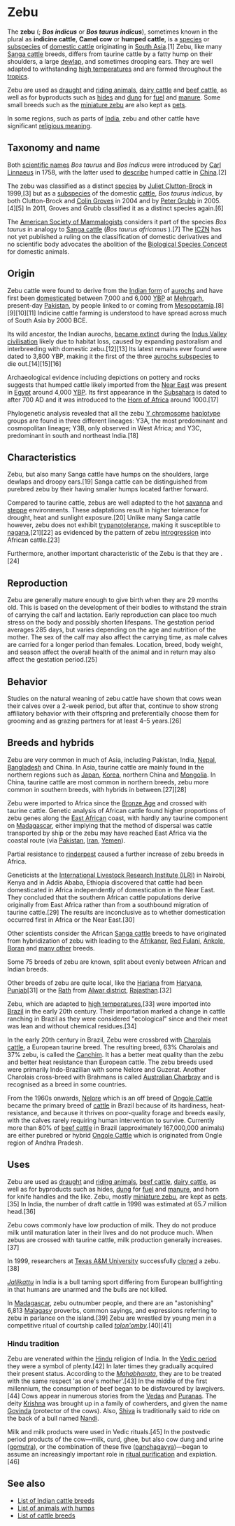 # Zebu

The **zebu** (; ***Bos indicus*** or ***Bos taurus indicus***),
sometimes known in the plural as **indicine cattle**, **Camel cow** or
**humped cattle**, is a [species](species "wikilink") or
[subspecies](subspecies "wikilink") of [domestic
cattle](Bos_taurus "wikilink") originating in [South
Asia](South_Asia "wikilink").[1] Zebu, like many [Sanga
cattle](Sanga_cattle "wikilink") breeds, differs from taurine cattle by
a fatty hump on their shoulders, a large [dewlap](dewlap "wikilink"),
and sometimes drooping ears. They are well adapted to withstanding [high
temperatures](Tropical_climate "wikilink") and are farmed throughout the
[tropics](tropics "wikilink").

Zebu are used as [draught](draught_animal "wikilink") and [riding
animals](riding_animal "wikilink"), [dairy
cattle](dairy_cattle "wikilink") and [beef
cattle](beef_cattle "wikilink"), as well as for byproducts such as
[hides](Hide_(skin) "wikilink") and [dung](Feces "wikilink") for
[fuel](fuel "wikilink") and [manure](manure "wikilink"). Some small
breeds such as the [miniature zebu](Miniature_Zebu "wikilink") are also
kept as [pets](pet "wikilink").

In some regions, such as parts of [India](Religion_in_India "wikilink"),
zebu and other cattle have significant [religious
meaning](Cattle_in_religion#In_Indian_religions "wikilink").

## Taxonomy and name

Both [scientific names](scientific_name "wikilink") *Bos taurus* and
*Bos indicus* were introduced by [Carl
Linnaeus](Carl_Linnaeus "wikilink") in 1758, with the latter used to
[describe](Species_description "wikilink") humped cattle in
[China](China_proper "wikilink").[2]

The zebu was classified as a distinct [species](species "wikilink") by
[Juliet Clutton-Brock](Juliet_Clutton-Brock "wikilink") in 1999,[3] but
as a [subspecies](subspecies "wikilink") of the domestic
[cattle](cattle "wikilink"), *Bos taurus indicus*, by both Clutton-Brock
and [Colin Groves](Colin_Groves "wikilink") in 2004 and by [Peter
Grubb](Peter_Grubb_(zoologist) "wikilink") in 2005.[4][5] In 2011,
Groves and Grubb classified it as a distinct species again.[6]

The [American Society of
Mammalogists](American_Society_of_Mammalogists "wikilink") considers it
part of the species *Bos taurus* in analogy to [Sanga
cattle](Sanga_cattle "wikilink") (*Bos taurus africanus* ).[7] The
[ICZN](International_Commission_on_Zoological_Nomenclature "wikilink")
has not yet published a ruling on the classification of domestic
derivatives and no scientific body advocates the abolition of the
[Biological Species
Concept](Species_concept#Mayr's_Biological_Species_Concept "wikilink")
for domestic animals.

## Origin

Zebu cattle were found to derive from the [Indian
form](Indian_aurochs "wikilink") of
[aurochs](Aurochs#Taxonomy_and_evolution "wikilink") and have first been
[domesticated](domesticate "wikilink") between 7,000 and 6,000
[YBP](YBP "wikilink") at [Mehrgarh](Mehrgarh "wikilink"), present-day
[Pakistan](Pakistan "wikilink"), by people linked to or coming from
[Mesopotamia](Mesopotamia "wikilink").[8][9][10][11] Indicine cattle
farming is understood to have spread across much of South Asia by 2000
BCE.

Its wild ancestor, the Indian aurochs, [became
extinct](Holocene_extinction#Historic_extinction "wikilink") during the
[Indus Valley civilisation](Indus_Valley_civilisation "wikilink") likely
due to habitat loss, caused by expanding pastoralism and interbreeding
with domestic zebu.[12][13] Its latest remains ever found were dated to
3,800 YBP, making it the first of the three [aurochs
subspecies](Aurochs#Taxonomy_and_evolution "wikilink") to die
out.[14][15][16]

Archaeological evidence including depictions on pottery and rocks
suggests that humped cattle likely imported from the [Near
East](Ancient_Near_East "wikilink") was present in
[Egypt](Middle_Kingdom_of_Egypt "wikilink") around 4,000
[YBP](Before_Present "wikilink"). Its first appearance in the
[Subsahara](Subsahara "wikilink") is dated to after 700 AD and it was
introduced to the [Horn of Africa](Horn_of_Africa "wikilink") around
1000.[17]

Phylogenetic analysis revealed that all the zebu [Y
chromosome](Y_chromosome "wikilink") [haplotype](haplotype "wikilink")
groups are found in three different lineages: Y3A, the most predominant
and cosmopolitan lineage; Y3B, only observed in West Africa; and Y3C,
predominant in south and northeast India.[18]

## Characteristics

Zebu, but also
many Sanga cattle have humps on the shoulders, large dewlaps and droopy
ears.[19] Sanga cattle can be distinguished from purebred zebu by their
having smaller humps located farther forward.

Compared to taurine cattle, zebus are well adapted to the hot
[savanna](Tropical_savanna_climate "wikilink") and
[steppe](Semi-arid_climate#Hot_semi-arid_climates "wikilink")
environments. These adaptations result in higher tolerance for drought,
heat and sunlight exposure.[20] Unlike many Sanga cattle however, zebu
does not exhibit [trypanotolerance](trypanotolerance "wikilink"), making
it susceptible to [nagana](nagana "wikilink"),[21][22] as evidenced by
the pattern of zebu [introgression](introgression "wikilink") into
African cattle.[23]

Furthermore, another important characteristic of the Zebu is that they
are .[24]

## Reproduction

Zebu are generally mature enough to give birth when they are 29 months
old. This is based on the development of their bodies to withstand the
strain of carrying the calf and lactation. Early reproduction can place
too much stress on the body and possibly shorten lifespans. The
gestation period averages 285 days, but varies depending on the age and
nutrition of the mother. The sex of the calf may also affect the
carrying time, as male calves are carried for a longer period than
females. Location, breed, body weight, and season affect the overall
health of the animal and in return may also affect the gestation
period.[25]

## Behavior

Studies on the natural weaning of zebu cattle have shown that cows wean
their calves over a 2-week period, but after that, continue to show
strong affiliatory behavior with their offspring and preferentially
choose them for grooming and as grazing partners for at least 4–5
years.[26]

## Breeds and hybrids

Zebu are very common in much of Asia, including Pakistan, India,
[Nepal](Nepal "wikilink"), [Bangladesh](Bangladesh "wikilink") and
China. In Asia, taurine cattle are mainly found in the northern regions
such as [Japan](Japan "wikilink"), [Korea](Korea "wikilink"), northern
China and [Mongolia](Mongolia "wikilink"). In China, taurine cattle are
most common in northern breeds, zebu more common in southern breeds,
with hybrids in between.[27][28]

Zebu were imported to Africa since the [Bronze
Age](Bronze_Age "wikilink") and crossed with taurine cattle. Genetic
analysis of African cattle found higher proportions of zebu genes along
the [East African](East_Africa "wikilink") coast, with hardly any
taurine component on [Madagascar](Madagascar "wikilink"), either
implying that the method of dispersal was cattle transported by ship or
the zebu may have reached East Africa via the coastal route (via
[Pakistan](Pakistan "wikilink"), [Iran](Iran "wikilink"),
[Yemen](South_Arabia "wikilink")).

Partial resistance to [rinderpest](rinderpest "wikilink") caused a
further increase of zebu breeds in Africa.

Geneticists at the [International Livestock Research Institute
(ILRI)](International_Livestock_Research_Institute "wikilink") in
Nairobi, Kenya and in Addis Ababa, Ethiopia discovered that cattle had
been domesticated in Africa independently of domestication in the Near
East. They concluded that the southern African cattle populations derive
originally from East Africa rather than from a southbound migration of
taurine cattle.[29] The results are inconclusive as to whether
domestication occurred first in Africa or the Near East.[30]

Other scientists consider the African [Sanga
cattle](Sanga_cattle "wikilink") breeds to have originated from
hybridization of zebu with leading to the
[Afrikaner](Afrikaner_cattle "wikilink"), [Red
Fulani](Red_Fulani_cattle "wikilink"),
[Ankole](Ankole_(cattle) "wikilink"), [Boran](Boran_cattle "wikilink")
and [many other](Sanga_cattle#Breeds_of_Sanga_cattle "wikilink") breeds.

Some 75 breeds of zebu are known, split about evenly between African and
Indian breeds.

Other breeds of zebu are quite local, like the
[Hariana](Haryanvi_cattle "wikilink") from
[Haryana](Haryana "wikilink"), [Punjab](Punjab,_India "wikilink")[31] or
the [Rath](Rathi_cattle "wikilink") from [Alwar
district](Alwar_district "wikilink"),
[Rajasthan](Rajasthan "wikilink").[32]

Zebu, which are adapted to [high temperatures](tropics "wikilink"),[33]
were imported into [Brazil](Brazil "wikilink") in the early 20th
century. Their importation marked a change in cattle ranching in Brazil
as they were considered "ecological" since and their meat was lean and
without chemical residues.[34]

In the early 20th century in Brazil, Zebu were crossbred with [Charolais
cattle](Charolais_cattle "wikilink"), a European taurine breed. The
resulting breed, 63% Charolais and 37% zebu, is called the
[Canchim](Canchim "wikilink"). It has a better meat quality than the
zebu and better heat resistance than European cattle. The zebu breeds
used were primarily Indo-Brazilian with some Nelore and Guzerat. Another
Charolais cross-breed with Brahmans is called [Australian
Charbray](Australian_Charbray "wikilink") and is recognised as a breed
in some countries.

From the 1960s onwards, [Nelore](Nelore "wikilink") which is an off
breed of [Ongole Cattle](Ongole_Cattle "wikilink") became the primary
breed of [cattle](cattle "wikilink") in Brazil because of its hardiness,
heat-resistance, and because it thrives on poor-quality forage and
breeds easily, with the calves rarely requiring human intervention to
survive. Currently more than 80% of [beef
cattle](beef_cattle "wikilink") in Brazil (approximately 167,000,000
animals) are either purebred or hybrid [Ongole
Cattle](Ongole_Cattle "wikilink") which is originated from Ongle region
of Andhra Pradesh.

## Uses

Zebu are used as [draught](draught_animal "wikilink") and [riding
animals](riding_animal "wikilink"), [beef
cattle](beef_cattle "wikilink"), [dairy
cattle](dairy_cattle "wikilink"), as well as for byproducts such as
hides, [dung](Feces "wikilink") for [fuel](fuel "wikilink") and
[manure](manure "wikilink"), and horn for knife handles and the like.
Zebu, mostly [miniature zebu](Miniature_Zebu "wikilink"), are kept as
[pets](pet "wikilink").[35] In India, the number of draft cattle in 1998
was estimated at 65.7 million head.[36]

Zebu cows commonly have low production of milk. They do not produce milk
until maturation later in their lives and do not produce much. When
zebus are crossed with taurine cattle, milk production generally
increases.[37]

In 1999, researchers at [Texas A&M
University](Texas_A&M_University "wikilink") successfully
[cloned](Cloning "wikilink") a zebu.[38]

*[Jallikattu](Jallikattu "wikilink")* in India is a bull taming sport
differing from European bullfighting in that humans are unarmed and the
bulls are not killed.

In [Madagascar](Madagascar "wikilink"), zebu outnumber people, and there
are an "astonishing" 6,813 [Malagasy](Malagasy_language "wikilink")
proverbs, common sayings, and expressions referring to zebu in parlance
on the island.[39] Zebu are wrestled by young men in a competitive
ritual of courtship called
*[tolon'omby](tolon'omby "wikilink")*.[40][41]

### Hindu tradition

Zebu are venerated within the [Hindu](Hinduism "wikilink") religion of
India. In the [Vedic period](Historical_Vedic_religion "wikilink") they
were a symbol of plenty.[42] In later times they gradually acquired
their present status. According to the
*[Mahabharata](Mahabharata "wikilink")*, they are to be treated with the
same respect 'as one's mother'.[43] In the middle of the first
millennium, the consumption of beef began to be disfavoured by
lawgivers.[44] Cows appear in numerous stories from the
[Vedas](Veda "wikilink") and [Puranas](Purana "wikilink"). The deity
[Krishna](Krishna "wikilink") was brought up in a family of cowherders,
and given the name [Govinda](Govinda "wikilink") (protector of the
cows). Also, [Shiva](Shiva "wikilink") is traditionally said to ride on
the back of a bull named [Nandi](Nandi_(bull) "wikilink").

Milk and milk products were used in Vedic rituals.[45] In the postvedic
period products of the cow—milk, curd, ghee, but also cow dung and urine
([gomutra](gomutra "wikilink")), or the combination of these five
([panchagavya](panchagavya "wikilink"))—began to assume an increasingly
important role in [ritual purification](ritual_purification "wikilink")
and expiation.[46]

## See also

-   [List of Indian cattle
    breeds](List_of_Indian_cattle_breeds "wikilink")
-   [List of animals with humps](List_of_animals_with_humps "wikilink")
-   [List of cattle breeds](List_of_cattle_breeds "wikilink")